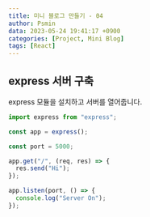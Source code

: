```yaml
---
title: 미니 블로그 만들기 - 04
author: Psmin
data: 2023-05-24 19:41:17 +0900
categories: [Project, Mini Blog]
tags: [React]
---
```


## express 서버 구축

express 모듈을 설치하고 서버를 열어줍니다.

```js
import express from "express";

const app = express();

const port = 5000;

app.get("/", (req, res) => {
  res.send("Hi");
});

app.listen(port, () => {
  console.log("Server On");
});
```
